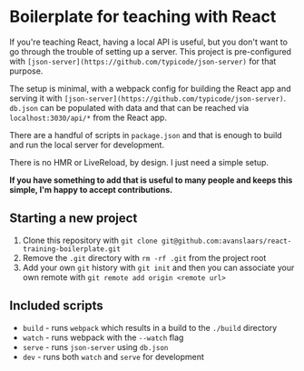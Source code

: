 # Boilerplate for teaching with React

If you're teaching React, having a local API is useful, but you don't want to go through the trouble of setting up a server. This project is pre-configured with `[json-server](https://github.com/typicode/json-server)` for that purpose.

The setup is minimal, with a webpack config for building the React app and serving it with `[json-server](https://github.com/typicode/json-server)`. `db.json` can be populated with data and that can be reached via `localhost:3030/api/*` from the React app.

There are a handful of scripts in `package.json` and that is enough to build and run the local server for development.

There is no HMR or LiveReload, by design. I just need a simple setup.

**If you have something to add that is useful to many people and keeps this simple, I'm happy to accept contributions.**

## Starting a new project

1. Clone this repository with `git clone git@github.com:avanslaars/react-training-boilerplate.git`
2. Remove the `.git` directory with `rm -rf .git` from the project root
3. Add your own `git` history with `git init` and then you can associate your own remote with `git remote add origin <remote url>`

## Included scripts

- `build` - runs `webpack` which results in a build to the `./build` directory
- `watch` - runs webpack with the `--watch` flag
- `serve` - runs `json-server` using `db.json`
- `dev` - runs both `watch` and `serve` for development